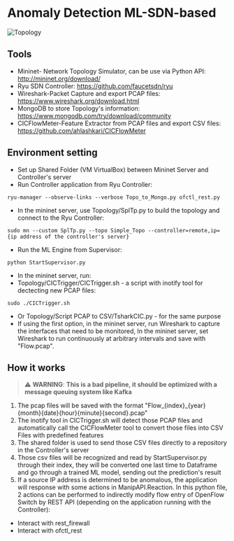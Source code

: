 # Anomaly Detection ML-SDN-based

![Topology](https://user-images.githubusercontent.com/84791557/132374979-7656ab1b-baab-4ead-ba1f-72405f73b5a7.png)

## Tools
- Mininet- Network Topology Simulator, can be use via Python API: http://mininet.org/download/
- Ryu SDN Controller: https://github.com/faucetsdn/ryu
- Wireshark-Packet Capture and export PCAP files: https://www.wireshark.org/download.html
- MongoDB to store Topology's information: https://www.mongodb.com/try/download/community 
- CICFlowMeter-Feature Extractor from PCAP files and export CSV files: https://github.com/ahlashkari/CICFlowMeter

## Environment setting
- Set up Shared Folder (VM VirtualBox) between Mininet Server and Controller's server
- Run Controller application from Ryu Controller: 
```
ryu-manager --observe-links --verbose Topo_to_Mongo.py ofctl_rest.py
```
- In the mininet server, use Topology/SplTp.py to build the topology and connect to the Ryu Controller:
```
sudo mn --custom SplTp.py --topo Simple_Topo --controller=remote,ip={ip address of the controller's server}
```
- Run the ML Engine from Supervisor: 
```
python StartSupervisor.py
```
- In the mininet server, run:
 - Topology/CICTrigger/CICTrigger.sh - a script with inotify tool for dectecting new PCAP files:
```
sudo ./CICTrigger.sh
```
 - Or Topology/Script PCAP to CSV/TsharkCIC.py - for the same purpose
- If using the first option, in the mininet server, run Wireshark to capture the interfaces that need to be monitored, In the mininet server, set Wireshark to run continuously at arbitrary intervals and save with "Flow.pcap".

## How it works
> ⚠️ **WARNING**: **This is a bad pipeline, it should be optimized with a message queuing system like Kafka**
1. The pcap files will be saved with the format "Flow_{index}_{year}{month}{date}{hour}{minute}{second}.pcap"
2. The inotify tool in CICTrigger.sh will detect those PCAP files and automatically call the CICFlowMeter tool to convert those files into CSV Files with predefined features
3. The shared folder is used to send those CSV files directly to a repository in the Controller's server
4. Those csv files will be recognized and read by StartSupervisor.py through their index, they will be converted one last time to Dataframe and go through a trained ML model, sending out the prediction's result
5. If a source IP address is determined to be anomalous, the application will response with some actions in ManipAPI.Reaction. In this python file, 2 actions can be performed to indirectly modify flow entry of OpenFlow Switch by REST API (depending on the application running with the Controller):
 - Interact with rest_firewall
 - Interact with ofctl_rest
